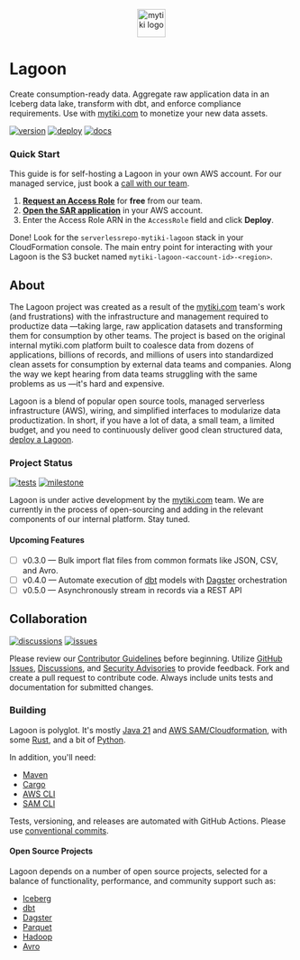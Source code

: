 <p align="center">
  <a href="https://github.com/mytiki/platform">
    <picture>
      <source media="(prefers-color-scheme: dark)" srcset="https://github.com/mytiki/.github/assets/3769672/931b81d7-0359-4e3c-8f86-5b34e5e24d57">
      <source media="(prefers-color-scheme: light)" srcset="https://github.com/mytiki/.github/assets/3769672/10278053-ec4d-40d1-a778-dd03a7d36c95">
      <img alt="mytiki logo" src="https://github.com/mytiki/.github/assets/3769672/10278053-ec4d-40d1-a778-dd03a7d36c95" height="50">
    </picture>
  </a>
</p>

# Lagoon
Create consumption-ready data. Aggregate raw application data in an Iceberg data lake, transform with dbt, and enforce compliance requirements. Use with [mytiki.com](https://mytiki.com) to monetize your new data assets.

[![version](https://img.shields.io/github/v/release/mytiki/lagoon?style=for-the-badge&logo=github&logoColor=white)](https://github.com/mytiki/lagoon/releases/latest)
[![deploy](https://img.shields.io/badge/AWS-DEPLOY-FD8E31?style=for-the-badge&logo=amazon-aws&logoColor=white)](https://us-east-2.console.aws.amazon.com/lambda/home#/create/app?applicationId=arn:aws:serverlessrepo:us-east-2:992382831795:applications/mytiki-lagoon)
[![docs](https://img.shields.io/badge/GET%20STARTED-DOCS-FFE68F?style=for-the-badge&logo=readme&logoColor=white)](https://docs.mytiki.com/lagoon)

### Quick Start

This guide is for self-hosting a Lagoon in your own AWS account. For our managed service, just book a [call with our team](https://cal.com/team/tiki/beta).

1. **[Request an Access Role](https://cal.com/team/tiki/beta)** for **free** from our team. 
2. **[Open the SAR application](https://us-east-2.console.aws.amazon.com/lambda/home#/create/app?applicationId=arn:aws:serverlessrepo:us-east-2:992382831795:applications/mytiki-lagoon)** in your AWS account. 
3. Enter the Access Role ARN in the `AccessRole` field and click **Deploy**.

Done! Look for the `serverlessrepo-mytiki-lagoon` stack in your CloudFormation console. The main entry point for interacting with your Lagoon is the S3 bucket named `mytiki-lagoon-<account-id>-<region>`.

## About

The Lagoon project was created as a result of the [mytiki.com](https://mytiki.com) team's work (and frustrations) with the infrastructure and management required to productize data —taking large, raw application datasets and transforming them for consumption by other teams. The project is based on the original internal mytiki.com platform built to coalesce data from dozens of applications, billions of records, and millions of users into standardized clean assets for consumption by external data teams and companies. Along the way we kept hearing from data teams struggling with the same problems as us —it's hard and expensive.

Lagoon is a blend of popular open source tools, managed serverless infrastructure (AWS), wiring, and simplified interfaces to modularize data productization. In short, if you have a lot of data, a small team, a limited budget, and you need to continuously deliver good clean structured data, [deploy a Lagoon](https://us-east-2.console.aws.amazon.com/lambda/home#/create/app?applicationId=arn:aws:serverlessrepo:us-east-2:992382831795:applications/mytiki-lagoon).

### Project Status
[![tests](https://img.shields.io/github/actions/workflow/status/mytiki/lagoon/test.yml?style=for-the-badge&logo=github&logoColor=white&label=TESTS)](https://github.com/mytiki/lagoon/actions/workflows/test.yml)
[![milestone](https://img.shields.io/github/milestones/progress/mytiki/lagoon/2?style=for-the-badge&logo=github&logoColor=white)](https://github.com/mytiki/lagoon/milestones)

Lagoon is under active development by the [mytiki.com](https://mytiki.com) team. We are currently in the process of open-sourcing and adding in the relevant components of our internal platform. Stay tuned.

#### Upcoming Features
- [ ] v0.3.0 — Bulk import flat files from common formats like JSON, CSV, and Avro.
- [ ] v0.4.0 — Automate execution of [dbt](https://github.com/dbt-labs/dbt-core) models with [Dagster](https://github.com/dagster-io/dagster) orchestration
- [ ] v0.5.0 — Asynchronously stream in records via a REST API

## Collaboration
[![discussions](https://img.shields.io/github/discussions/mytiki/.github?style=for-the-badge&logo=github&logoColor=white)](https://github.com/orgs/mytiki/discussions)
[![issues](https://img.shields.io/github/issues/mytiki/lagoon?style=for-the-badge&logo=github&logoColor=white)](https://github.com/mytiki/lagoon/issues)

Please review our [Contributor Guidelines](https://github.com/mytiki/.github/blob/main/CONTRIBUTING.md) before beginning. Utilize [GitHub Issues](https://github.com/mytiki/lagoon/issues/new/choose), [Discussions](https://github.com/orgs/mytiki/discussions), and [Security Advisories](https://github.com/mytiki/lagoon/security/advisories/new) to provide feedback. Fork and create a pull request to contribute code. Always include units tests and documentation for submitted changes.

### Building

Lagoon is polyglot. It's mostly [Java 21](https://docs.aws.amazon.com/corretto/latest/corretto-21-ug/downloads-list.html) and [AWS SAM/Cloudformation](https://aws.amazon.com/serverless/sam/), with some [Rust](https://www.rust-lang.org/tools/install), and a bit of [Python](https://www.python.org/downloads/).

In addition, you'll need:
- [Maven](https://maven.apache.org/download.cgi)
- [Cargo](https://doc.rust-lang.org/cargo/getting-started/installation.html)
- [AWS CLI](https://aws.amazon.com/cli/)
- [SAM CLI](https://docs.aws.amazon.com/serverless-application-model/latest/developerguide/serverless-sam-cli-install.html)

Tests, versioning, and releases are automated with GitHub Actions. Please use [conventional commits](https://www.conventionalcommits.org/en/v1.0.0/). 

#### Open Source Projects

Lagoon depends on a number of open source projects, selected for a balance of functionality, performance, and community support such as:

- [Iceberg](https://iceberg.apache.org/)
- [dbt](https://github.com/dbt-labs/dbt-core)
- [Dagster](https://github.com/dagster-io/dagster)
- [Parquet](https://parquet.apache.org/)
- [Hadoop](https://hadoop.apache.org/)
- [Avro](https://avro.apache.org/)

